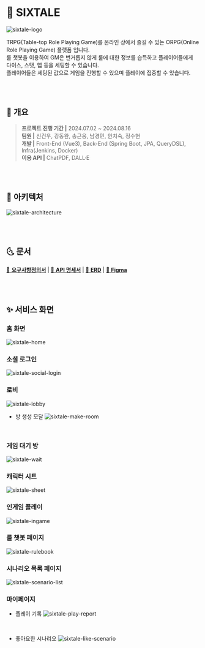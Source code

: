 # 🦊 SIXTALE

![sixtale-logo](/uploads/8e47f5f0f93220ec9343cbef4333a0db/sixtale-logo.png)

TRPG(Table-top Role Playing Game)를 온라인 상에서 즐길 수 있는 ORPG(Online Role Playing Game) 플랫폼 입니다. <br>
룰 챗봇을 이용하여 GM은 번거롭지 않게 룰에 대한 정보를 습득하고 플레이어들에게 다이스, 스탯, 맵 등을 세팅할 수 있습니다. <br>
플레이어들은 세팅된 값으로 게임을 진행할 수 있으며 플레이에 집중할 수 있습니다.

<br><br>

## 🐶 개요
> **프로젝트 진행 기간 |** 2024.07.02 ~ 2024.08.16 <br>
> **팀원 |** 신건우, 강동완, 송근웅, 남경민, 안치숙, 정수현 <br>
> **개발 |** Front-End (Vue3), Back-End (Spring Boot, JPA, QueryDSL), Infra(Jenkins, Docker) <br>
> **이용 API |** ChatPDF, DALL·E

<br><br>

## 🐺 아키텍처

![sixtale-architecture](/uploads/7a5f703584d7a23349e68d75617745a4/sixtale-architecture.png)

<br><br>

## 🌜 문서

[🏹 **요구사항정의서**](https://www.notion.so/065b43c7baf24caeba779b43c802d1c1?pvs=4) | 
[🥊 **API 명세서**](https://www.notion.so/API-7edeb1562c39453fa8cd1413d925c936?pvs=4) |
[🐍 **ERD**](https://www.erdcloud.com/d/S9zzcHCedsuaJXGBm) |
[🎨 **Figma**](https://www.figma.com/design/Yhc8a4UmWzbtCxuEbxGI1w/ORPG?t=wd8YHRtOoV5LF1tG-0)

<br><br>

## ✨ 서비스 화면

### 홈 화면

![sixtale-home](/uploads/4096d2c6ff9ec0eee8d5a63569a4773a/sixtale-home.PNG)
<br>

### 소셜 로그인

![sixtale-social-login](/uploads/2e657b886e2225eb0aaca5184283e4ba/sixtale-social-login.PNG)
<br>

### 로비


![sixtale-lobby](/uploads/fa992c0a602cba08e41ee2a87e11dd98/sixtale-lobby.png)
<br>

* 방 생성 모달
![sixtale-make-room](/uploads/360a1f6f3738d645409e9a78bf0dcd72/sixtale-make-room.PNG)
<br>

### 게임 대기 방

![sixtale-wait](/uploads/435f1aa5c13b7f7524aa73921dd8977e/sixtale-wait.png)
<br>

### 캐릭터 시트

![sixtale-sheet](/uploads/8ee66a85380b9f7ebdff2b1acd66e02b/sixtale-sheet.png)
<br>

### 인게임 플레이

![sixtale-ingame](/uploads/bfdd451862b7dbd8c28a06d710d15b29/sixtale-ingame.png)
<br>

### 룰 챗봇 페이지

![sixtale-rulebook](/uploads/7da4576e2ca1e0c7e19d3218e45e0d27/sixtale-rulebook.PNG)
<br>

### 시나리오 목록 페이지

![sixtale-scenario-list](/uploads/d081b05db9c5c7b5f7982664ed6dee5f/sixtale-scenario-list.PNG)
<br>

### 마이페이지

* 플레이 기록
![sixtale-play-report](/uploads/65389118e0a11a8add5cddeb963b1dc3/sixtale-play-report.PNG)
<br>

* 좋아요한 시나리오
![sixtale-like-scenario](/uploads/423dad4758526df91188b3acdda85260/sixtale-like-scenario.PNG)
<br>
